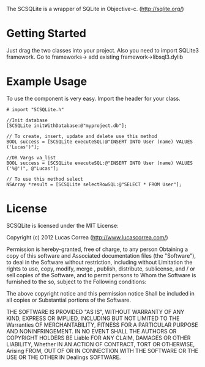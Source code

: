 The SCSQLite is a wrapper of SQLite in Objective-c. (http://sqlite.org/)


Getting Started
=================
Just drag the two classes into your project. Also you need to import SQLite3 framework. Go to frameworks-> add existing framework->libsql3.dylib


Example Usage
=============

To use the component is very easy. Import the header for your class.

	# import "SCSQLite.h"
	
	//Init database 
	[SCSQLite initWithDatabase:@"myproject.db"];
	
	// To create, insert, update and delete use this method
	BOOL success = [SCSQLite executeSQL:@"INSERT INTO User (name) VALUES ('Lucas')"];
	
	//OR Vargs va_list
	BOOL success = [SCSQLite executeSQL:@"INSERT INTO User (name) VALUES ('%@')", @"Lucas"];

	// To use this method select
	NSArray *result = [SCSQLite selectRowSQL:@"SELECT * FROM User"];


License
=============

SCSQLite is licensed under the MIT License:

Copyright (c) 2012 Lucas Correa (http://www.lucascorrea.com/)

Permission is hereby-granted, free of charge, to any person Obtaining a copy of this software and Associated documentation files (the "Software"), to deal in the Software without restriction, including without Limitation the rights to use, copy, modify, merge , publish, distribute, sublicense, and / or sell copies of the Software, and to permit persons to Whom the Software is furnished to the so, subject to the Following conditions:

The above copyright notice and this permission notice Shall be included in all copies or Substantial portions of the Software.

THE SOFTWARE IS PROVIDED "AS IS", WITHOUT WARRANTY OF ANY KIND, EXPRESS OR IMPLIED, INCLUDING BUT NOT LIMITED TO THE Warranties OF MERCHANTABILITY, FITNESS FOR A PARTICULAR PURPOSE AND NONINFRINGEMENT. IN NO EVENT SHALL THE AUTHORS OR COPYRIGHT HOLDERS BE Liable FOR ANY CLAIM, DAMAGES OR OTHER LIABILITY, Whether IN AN ACTION OF CONTRACT, TORT OR OTHERWISE, Arising FROM, OUT OF OR IN CONNECTION WITH THE SOFTWARE OR THE USE OR THE OTHER IN Dealings SOFTWARE.